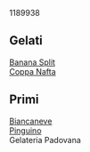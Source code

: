 1189938  
## Gelati  
[Banana Split](./gelati/banana_split.md)  
[Coppa Nafta](./gelati/coppa_nafta.md)  
## Primi
[Biancaneve](./budini/biancaneve.md)  
[Pinguino](./budini/pinguino.md)  
Gelateria Padovana
